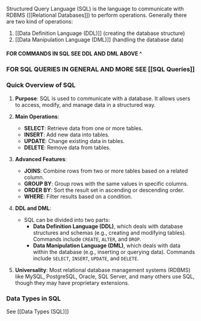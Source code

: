 Structured Query Language (SQL) is the language to communicate with RDBMS ([[Relational Databases]]) to perform operations. Generally there are two kind of operations:
1. [[Data Definition Language (DDL)]] (creating the database structure)
2. [[Data Manipulation Language (DML)]] (handling the database data)

#### FOR COMMANDS IN SQL SEE DDL AND DML ABOVE ^
### FOR SQL QUERIES IN GENERAL AND MORE SEE [[SQL Queries]]

### Quick Overview of SQL
1. **Purpose**: SQL is used to communicate with a database. It allows users to access, modify, and manage data in a structured way.
    
2. **Main Operations**:
    - **SELECT**: Retrieve data from one or more tables.
    - **INSERT**: Add new data into tables.
    - **UPDATE**: Change existing data in tables.
    - **DELETE**: Remove data from tables.
    
3. **Advanced Features**:
    - **JOINS**: Combine rows from two or more tables based on a related column.
    - **GROUP BY**: Group rows with the same values in specific columns.
    - **ORDER BY**: Sort the result set in ascending or descending order.
    - **WHERE**: Filter results based on a condition.
    
4. **DDL and DML**:
    - SQL can be divided into two parts:
        - **Data Definition Language (DDL)**, which deals with database structures and schemas (e.g., creating and modifying tables). Commands include `CREATE`, `ALTER`, and `DROP`.
        - **Data Manipulation Language (DML)**, which deals with data within the database (e.g., inserting or querying data). Commands include `SELECT`, `INSERT`, `UPDATE`, and `DELETE`.

5. **Universality**: Most relational database management systems (RDBMS) like MySQL, PostgreSQL, Oracle, SQL Server, and many others use SQL, though they may have proprietary extensions.

### Data Types in SQL
See [[Data Types (SQL)]]